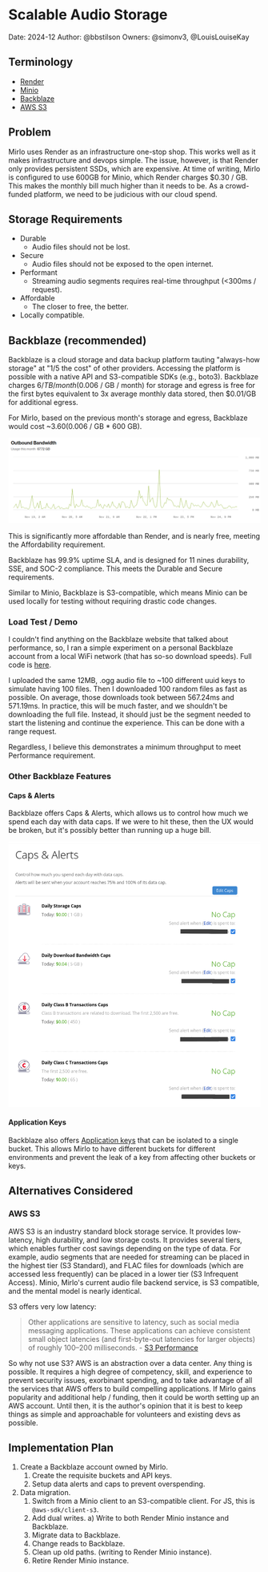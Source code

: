# Scalable Audio Storage

Date: 2024-12
Author: @bbstilson
Owners: @simonv3, @LouisLouiseKay

## Terminology

- [Render](https://render.com/)
- [Minio](https://min.io/)
- [Backblaze](https://www.backblaze.com/)
- [AWS S3](https://aws.amazon.com/s3/)

## Problem

Mirlo uses Render as an infrastructure one-stop shop. This works well as it makes infrastructure and devops simple. The issue, however, is that Render only provides persistent SSDs, which are expensive. At time of writing, Mirlo is configured to use 600GB for Minio, which Render charges $0.30 / GB. This makes the monthly bill much higher than it needs to be. As a crowd-funded platform, we need to be judicious with our cloud spend.

## Storage Requirements

- Durable
  - Audio files should not be lost.
- Secure
  - Audio files should not be exposed to the open internet.
- Performant
  - Streaming audio segments requires real-time throughput (<300ms / request).
- Affordable
  - The closer to free, the better.
- Locally compatible.

## Backblaze (recommended)

Backblaze is a cloud storage and data backup platform tauting "always-how storage" at "1/5 the cost" of other providers. Accessing the platform is possible with a native API and S3-compatible SDKs (e.g., boto3). Backblaze charges $6 / TB / month ($0.006 / GB / month) for storage and egress is free for the first bytes equivalent to 3x average monthly data stored, then $0.01/GB for additional egress.

For Mirlo, based on the previous month's storage and egress, Backblaze would cost ~$3.60 ($0.006 / GB * 600 GB).

![november egress](./assets/2024-12-scalable-audio-storage/image.png)

This is significantly more affordable than Render, and is nearly free, meeting the Affordability requirement.

Backblaze has 99.9% uptime SLA, and is designed for 11 nines durability, SSE, and SOC-2 compliance. This meets the Durable and Secure requirements.

Similar to Minio, Backblaze is S3-compatible, which means Minio can be used locally for testing without requiring drastic code changes.

### Load Test / Demo

I couldn't find anything on the Backblaze website that talked about performance, so, I ran a simple experiment on a personal Backblaze account from a local WiFi network (that has so-so download speeds). Full code is [here](https://github.com/bbstilson/backblaze-demo/).

I uploaded the same 12MB, .ogg audio file to ~100 different uuid keys to simulate having 100 files. Then I downloaded 100 random files as fast as possible. On average, those downloads took between 567.24ms and 571.19ms. In practice, this will be much faster, and we shouldn't be downloading the full file. Instead, it should just be the segment needed to start the listening and continue the experience. This can be done with a range request.

Regardless, I believe this demonstrates a minimum throughput to meet Performance requirement.

### Other Backblaze Features

#### Caps & Alerts

Backblaze offers Caps & Alerts, which allows us to control how much we spend each day with data caps. If we were to hit these, then the UX would be broken, but it's possibly better than running up a huge bill.

![backblaze caps and alerts view](./assets/2024-12-scalable-audio-storage/caps-and-alerts.png)

#### Application Keys

Backblaze also offers [Application keys](https://www.backblaze.com/docs/cloud-storage-application-keys) that can be isolated to a single bucket. This allows Mirlo to have different buckets for different environments and prevent the leak of a key from affecting other buckets or keys.

## Alternatives Considered

### AWS S3

AWS S3 is an industry standard block storage service. It provides low-latency, high durability, and low storage costs. It provides several tiers, which enables further cost savings depending on the type of data. For example, audio segments that are needed for streaming can be placed in the highest tier (S3 Standard), and FLAC files for downloads (which are accessed less frequently) can be placed in a lower tier (S3 Infrequent Access).  Minio, Mirlo's current audio file backend service, is S3 compatible, and the mental model is nearly identical.

S3 offers very low latency:

> Other applications are sensitive to latency, such as social media messaging applications. These applications can achieve consistent small object latencies (and first-byte-out latencies for larger objects) of roughly 100–200 milliseconds. - [S3 Performance](https://docs.aws.amazon.com/AmazonS3/latest/userguide/optimizing-performance.html)

So why not use S3? AWS is an abstraction over a data center. Any thing is possible. It requires a high degree of competency, skill, and experience to prevent security issues, exorbinant spending, and to take advantage of all the services that AWS offers to build compelling applications. If Mirlo gains popularity and additional help / funding, then it could be worth setting up an AWS account. Until then, it is the author's opinion that it is best to keep things as simple and approachable for volunteers and existing devs as possible.

## Implementation Plan

1) Create a Backblaze account owned by Mirlo.
   1) Create the requisite buckets and API keys.
   2) Setup data alerts and caps to prevent overspending.
2) Data migration.
   1) Switch from a Minio client to an S3-compatible client. For JS, this is `@aws-sdk/client-s3`.
   2) Add dual writes.
      a) Write to both Render Minio instance and Backblaze.
   3) Migrate data to Backblaze.
   4) Change reads to Backblaze.
   5) Clean up old paths. (writing to Render Minio instance).
   6) Retire Render Minio instance.
